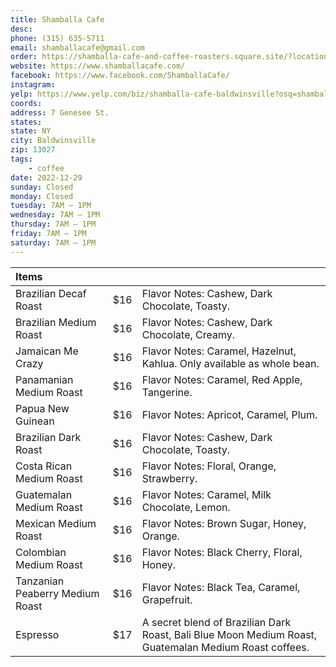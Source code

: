 ```yaml
---
title: Shamballa Cafe
desc: 
phone: (315) 635-5711
email: shamballacafe@gmail.com
order: https://shamballa-cafe-and-coffee-roasters.square.site/?location=11eb664c560a914b889eac1f6bbbd01e
website: https://www.shamballacafe.com/
facebook: https://www.facebook.com/ShamballaCafe/
instagram: 
yelp: https://www.yelp.com/biz/shamballa-cafe-baldwinsville?osq=shamballa+cafe
coords: 
address: 7 Genesee St.
states:
state: NY
city: Baldwinsville
zip: 13027
tags: 
    - coffee
date: 2022-12-29
sunday: Closed
monday: Closed
tuesday: 7AM – 1PM
wednesday: 7AM – 1PM
thursday: 7AM – 1PM
friday: 7AM – 1PM
saturday: 7AM – 1PM
---
```


| Items | | |
| :--- | :--- | :--- |
| Brazilian Decaf Roast | $16 | Flavor Notes: Cashew, Dark Chocolate, Toasty. |
| Brazilian Medium Roast | $16 | Flavor Notes: Cashew, Dark Chocolate, Creamy. |
| Jamaican Me Crazy | $16 | Flavor Notes: Caramel, Hazelnut, Kahlua. Only available as whole bean. |
| Panamanian Medium Roast | $16 | Flavor Notes: Caramel, Red Apple, Tangerine. |
| Papua New Guinean | $16 | Flavor Notes: Apricot, Caramel, Plum. |
| Brazilian Dark Roast | $16 | Flavor Notes: Cashew, Dark Chocolate, Toasty. |
| Costa Rican Medium Roast | $16 | Flavor Notes: Floral, Orange, Strawberry. |
| Guatemalan Medium Roast | $16 | Flavor Notes: Caramel, Milk Chocolate, Lemon. |
| Mexican Medium Roast | $16 | Flavor Notes: Brown Sugar, Honey, Orange. |
| Colombian Medium Roast | $16 | Flavor Notes: Black Cherry, Floral, Honey. |
| Tanzanian Peaberry Medium Roast | $16 | Flavor Notes: Black Tea, Caramel, Grapefruit. |
| Espresso | $17 | A secret blend of Brazilian Dark Roast, Bali Blue Moon Medium Roast, Guatemalan Medium Roast coffees.|
